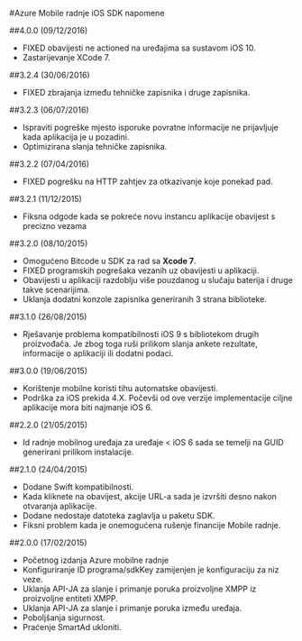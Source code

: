 <properties
    pageTitle="Azure Mobile radnje iOS SDK napomene | Microsoft Azure"
    description="Najnovija ažuriranja i postupke za iOS SDK za Azure Mobile radnje"
    services="mobile-engagement"
    documentationCenter="mobile"
    authors="piyushjo"
    manager="erikre"
    editor="" />

<tags
    ms.service="mobile-engagement"
    ms.workload="mobile"
    ms.tgt_pltfrm="mobile-ios"
    ms.devlang="objective-c"
    ms.topic="article"
    ms.date="09/12/2016"
    ms.author="piyushjo" />

#<a name="azure-mobile-engagement-ios-sdk-release-notes"></a>Azure Mobile radnje iOS SDK napomene

##<a name="400-09122016"></a>4.0.0 (09/12/2016)

-   FIXED obavijesti ne actioned na uređajima sa sustavom iOS 10.
-   Zastarijevanje XCode 7.

##<a name="324-06302016"></a>3.2.4 (30/06/2016)

-   FIXED zbrajanja između tehničke zapisnika i druge zapisnika.

##<a name="323-06072016"></a>3.2.3 (06/07/2016)

-   Ispraviti pogreške mjesto isporuke povratne informacije ne prijavljuje kada aplikacija je u pozadini.
-   Optimizirana slanja tehničke zapisnika.

##<a name="322-04072016"></a>3.2.2 (07/04/2016)

-   FIXED pogrešku na HTTP zahtjev za otkazivanje koje ponekad pad.

##<a name="321-12112015"></a>3.2.1 (11/12/2015)

-   Fiksna odgode kada se pokreće novu instancu aplikacije obavijest s precizno vezama

##<a name="320-10082015"></a>3.2.0 (08/10/2015)

-   Omogućeno Bitcode u SDK za rad sa **Xcode 7**.
-   FIXED programskih pogrešaka vezanih uz obavijesti u aplikaciji.
-   Obavijesti u aplikaciji razdoblju više pouzdanog u slučaju baterija i druge takve scenarijima.
-   Uklanja dodatni konzole zapisnika generiranih 3 strana biblioteke.

##<a name="310-08262015"></a>3.1.0 (26/08/2015)

-   Rješavanje problema kompatibilnosti iOS 9 s bibliotekom drugih proizvođača. Je zbog toga ruši prilikom slanja ankete rezultate, informacije o aplikaciji ili dodatni podaci.

##<a name="300-06192015"></a>3.0.0 (19/06/2015)

-   Korištenje mobilne koristi tihu automatske obavijesti.
-   Podrška za iOS prekida 4.X. Počevši od ove verzije implementacije ciljne aplikacije mora biti najmanje iOS 6.

##<a name="220-05212015"></a>2.2.0 (21/05/2015)

-   Id radnje mobilnog uređaja za uređaje < iOS 6 sada se temelji na GUID generirani prilikom instalacije.

##<a name="210-04242015"></a>2.1.0 (24/04/2015)

-   Dodane Swift kompatibilnosti.
-   Kada kliknete na obavijest, akcije URL-a sada je izvršiti desno nakon otvaranja aplikacije.
-   Dodane nedostaje datoteka zaglavlja u paketu SDK.
-   Fiksni problem kada je onemogućena rušenje financije Mobile radnje.

##<a name="200-02172015"></a>2.0.0 (17/02/2015)

-   Početnog izdanja Azure mobilne radnje
-   Konfiguriranje ID programa/sdkKey zamijenjen je konfiguraciju za niz veze.
-   Uklanja API-JA za slanje i primanje poruka proizvoljne XMPP iz proizvoljne entiteti XMPP.
-   Uklanja API-JA za slanje i primanje poruka između uređaja.
-   Poboljšanja sigurnost.
-   Praćenje SmartAd ukloniti.
